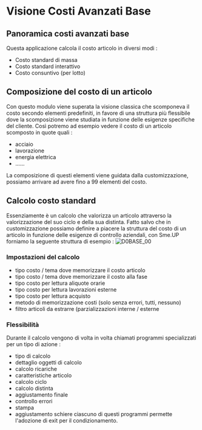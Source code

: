 # Visione Costi Avanzati Base
## Panoramica costi avanzati base
Questa applicazione calcola il costo articolo in diversi modi : 
-  Costo standard di massa
-  Costo standard interattivo
-  Costo consuntivo (per lotto)

## Composizione del costo di un articolo
Con questo modulo viene superata la visione classica che scomponeva il costo secondo elementi predefiniti, in favore di una struttura più flessibile dove la scomposizione viene studiata in funzione delle esigenze specifiche del cliente.
Così potremo ad esempio vedere il costo di un articolo scomposto in quote quali : 
-  acciaio
-  lavorazione
-  energia elettrica
-  ......

La composizione di questi elementi viene guidata dalla customizzazione, possiamo arrivare ad avere fino a 99 elementi del costo.

## Calcolo costo standard
Essenziamente è un calcolo che valorizza un articolo attraverso la valorizzazione del suo ciclo e della sua distinta. Fatto salvo che in customizzazione possiamo definire a piacere la struttura del costo di un articolo in funzione delle esigenze di controllo aziendali, con Sme.UP forniamo la seguente struttura di esempio : 
![D0BASE_00](http://localhost:3000/immagini/MBDOC_VIS-D0BASE/D0BASE_00.png)
### Impostazioni del calcolo
-  tipo costo / tema dove memorizzare il costo articolo
-  tipo costo / tema dove memorizzare il costo alla fase
-  tipo costo per lettura aliquote orarie
-  tipo costo per lettura lavorazioni esterne
-  tipo costo per lettura acquisto
-  metodo di memorizzazione costi (solo senza errori, tutti, nessuno)
-  filtro articoli da estrarre (parzializzazioni interne / esterne

### Flessibilità
Durante il calcolo vengono di volta in volta chiamati programmi specializzati per un tipo di azione : 
-  tipo di calcolo
-  dettaglio oggetti di calcolo
-  calcolo ricariche
-  caratteristiche articolo
-  calcolo ciclo
-  calcolo distinta
-  aggiustamento finale
-  controllo errori
-  stampa
-  aggiustamento schiere
ciascuno di questi programmi permette l'adozione di exit per il condizionamento.

